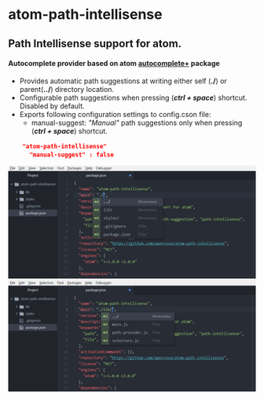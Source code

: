 # atom-path-intellisense
## Path Intellisense support for atom.  
#### Autocomplete provider based on atom [autocomplete+](https://atom.io/packages/autocomplete) package

- Provides automatic path suggestions at writing either self (**./**) or parent(**../**) directory location.
- Configurable path suggestions when pressing (**_ctrl_ _+_ _space_**) shortcut. Disabled by default.
- Exports following configuration settings to config.cson file:
    - manual-suggest: _"Manual"_ path suggestions only when pressing (**_ctrl_ _+_ _space_**) shortcut.

```json
    "atom-path-intellisense"
      "manual-suggest" : false
```

![](https://github.com/apercova/atom-path-intellisense/blob/master/img/atom-pi-01.png?raw=true)  
![](https://github.com/apercova/atom-path-intellisense/blob/master/img/atom-pi-02.png?raw=true) 
